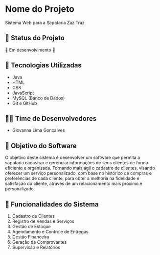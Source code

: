 # Nome do Projeto
Sistema Web para a Sapataria Zaz Traz

## 📌 Status do Projeto
🚧 Em desenvolvimento 🚧

## 🚀 Tecnologias Utilizadas
- Java
- HTML
- CSS
- JavaScript
- MySQL (Banco de Dados)
- Git e GitHub

## 👨‍💻 Time de Desenvolvedores
- Giovanna Lima Gonçalves

## 🎯 Objetivo do Software
O objetivo deste sistema é desenvolver um software que permita a sapataria 
cadastrar e gerenciar informações de seus clientes de forma eficiente e 
organizada. Tornando mais ágil o cadastro de clientes, visando oferecer um 
serviço personalizado, com base no histórico de compras e preferências de 
cada cliente, para obter a melhoria na fidelidade e satisfação do cliente, através 
de um relacionamento mais próximo e personalizado. 

## 📌 Funcionalidades do Sistema
1. Cadastro de Clientes
2. Registro de Vendas e Serviços
3. Gestão de Estoque
4. Agendamento e Controle de Entregas
5. Gestão Financeira
6. Geração de Comprovantes
7. Supervisão e Relatórios


